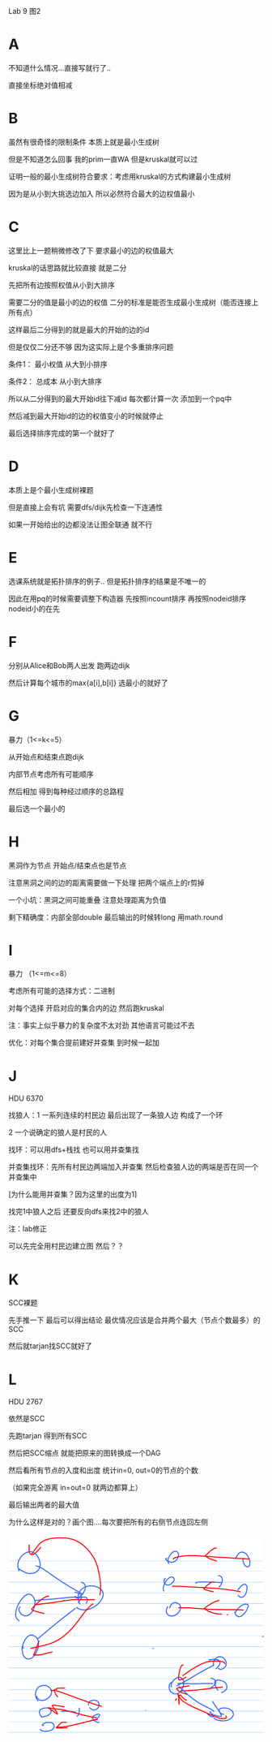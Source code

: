 Lab 9 图2

 

# A

不知道什么情况…直接写就行了..

直接坐标绝对值相减

 

# B

虽然有很奇怪的限制条件 本质上就是最小生成树

但是不知道怎么回事 我的prim一直WA 但是kruskal就可以过

证明一般的最小生成树符合要求：考虑用kruskal的方式构建最小生成树

因为是从小到大挑选边加入 所以必然符合最大的边权值最小

 

# C

这里比上一题稍微修改了下 要求最小的边的权值最大

kruskal的话思路就比较直接 就是二分

先把所有边按照权值从小到大排序

需要二分的值是最小的边的权值 二分的标准是能否生成最小生成树（能否连接上所有点）

这样最后二分得到的就是最大的开始的边的id

但是仅仅二分还不够 因为这实际上是个多重排序问题

条件1： 最小权值 从大到小排序

条件2： 总成本 从小到大排序

所以从二分得到的最大开始id往下减id 每次都计算一次 添加到一个pq中

然后减到最大开始id的边的权值变小的时候就停止

最后选择排序完成的第一个就好了

 

# D

本质上是个最小生成树裸题

但是直接上会有坑 需要dfs/dijk先检查一下连通性

如果一开始给出的边都没法让图全联通 就不行

 

# E

选课系统就是拓扑排序的例子.. 但是拓扑排序的结果是不唯一的

因此在用pq的时候需要调整下构造器 先按照incount排序 再按照nodeid排序 nodeid小的在先

 

# F

分别从Alice和Bob两人出发 跑两边dijk

然后计算每个城市的max{a[i],b[i]} 选最小的就好了

 

# G

暴力（1<=k<=5）

从开始点和结束点跑dijk

内部节点考虑所有可能顺序

然后相加 得到每种经过顺序的总路程

最后选一个最小的

 

# H

黑洞作为节点 开始点/结束点也是节点

注意黑洞之间的边的距离需要做一下处理 把两个端点上的r剪掉

一个小坑：黑洞之间可能重叠 注意处理距离为负值

剩下精确度：内部全部double 最后输出的时候转long 用math.round

 

# I

暴力 （1<=m<=8）

考虑所有可能的选择方式：二进制

对每个选择 开启对应的集合内的边 然后跑kruskal

注：事实上似乎暴力的复杂度不太对劲 其他语言可能过不去

优化：对每个集合提前建好并查集 到时候一起加

 

# J 

HDU 6370

找狼人：1 一系列连续的村民边 最后出现了一条狼人边 构成了一个环

2 一个说确定的狼人是村民的人

找环：可以用dfs+栈找 也可以用并查集找

并查集找环：先所有村民边两端加入并查集 然后检查狼人边的两端是否在同一个并查集中

[为什么能用并查集？因为这里的出度为1]

找完1中狼人之后 还要反向dfs来找2中的狼人

 

注：lab修正

可以先完全用村民边建立图 然后？？

 

# K

SCC裸题

先手推一下 最后可以得出结论 最优情况应该是合并两个最大（节点个数最多）的SCC

然后就tarjan找SCC就好了

 

# L

HDU 2767

依然是SCC 

先跑tarjan 得到所有SCC

然后把SCC缩点 就能把原来的图转换成一个DAG

然后看所有节点的入度和出度 统计in=0, out=0的节点的个数

（如果完全游离 in=out=0 就两边都算上）

最后输出两者的最大值

为什么这样是对的？画个图….每次要把所有的右侧节点连回左侧

![img](assets/clip_image001-1545637267437.png)

 
